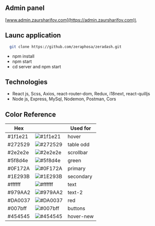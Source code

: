 ## Admin panel

[www.admin.zaursharifov.com](https://admin.zaursharifov.com)\

## Launc application

```bash
  git clone https://github.com/zeraphosa/zeradash.git
```

- npm install
- npm start
- cd server and npm start

## Technologies

- React js, Scss, Axios, react-router-dom, Redux, i18next, react-quilljs
- Node js, Express, MySql, Nodemon, Postman, Cors

## Color Reference

| Hex     |                                                          | Used for  |
| ------- | -------------------------------------------------------- | --------- |
| #1f1e21 | ![#1f1e21](https://via.placeholder.com/10/1f1e21?text=+) | hover     |
| #272529 | ![#272529](https://via.placeholder.com/10/272529?text=+) | table odd |
| #2e2e2e | ![#2e2e2e](https://via.placeholder.com/10/2e2e2e?text=+) | scrollbar |
| #5f8d4e | ![#5f8d4e](https://via.placeholder.com/10/5f8d4e?text=+) | green     |
| #0F172A | ![#0F172A](https://via.placeholder.com/10/0F172A?text=+) | primary   |
| #1E293B | ![#1E293B](https://via.placeholder.com/10/1E293B?text=+) | secondary |
| #ffffff | ![#ffffff](https://via.placeholder.com/10/ffffff?text=+) | text      |
| #979AA2 | ![#979AA2](https://via.placeholder.com/10/979AA2?text=+) | text-2    |
| #DA0037 | ![#DA0037](https://via.placeholder.com/10/DA0037?text=+) | red       |
| #007bff | ![#007bff](https://via.placeholder.com/10/007bff?text=+) | buttons   |
| #454545 | ![#454545](https://via.placeholder.com/10/454545?text=+) | hover-new |
